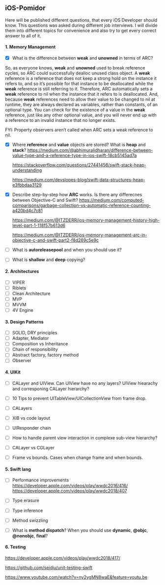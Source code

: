## iOS-Pomidor
Here will be published different questions, that every iOS Developer should know. This questions was asked during different job interviews. I will divide them into different topics for convenience and also try to get every correct answer to all of it.

#### 1. Memory Management
 - [x] What is the difference between **weak** and **unowned** in terms of ARC?

So, as everyone knows, **weak** and **unowned** used to break reference cycles, so ARC could successfully dealloc unused class object. A **weak** reference is a reference that does not keep a strong hold on the instance it refers to, and so it’s possible for that instance to be deallocated while the **weak** reference is still referring to it. Therefore, ARC automatically sets a **weak** reference to nil when the instance that it refers to is deallocated. And, because **weak** references need to allow their value to be changed to nil at runtime, they are always declared as variables, rather than constants, of an optional type. You can check for the existence of a value in the **weak** reference, just like any other optional value, and you will never end up with a reference to an invalid instance that no longer exists.

FYI: Property observers aren’t called when ARC sets a weak reference to nil.
 
 - [x] Where **reference** and **value** objects are stored? What is **heap** and **stack**?
   https://medium.com/@abhimuralidharan/difference-between-value-type-and-a-reference-type-in-ios-swift-18cb5145ad7a
   
   https://stackoverflow.com/questions/27441456/swift-stack-heap-understanding
   
   https://medium.com/devslopes-blog/swift-data-structures-heap-e3fbbdaa3129
   
 - [x] Describe step-by-step how **ARC** works. Is there any differecnes between Objective-C and Swift?
   https://medium.com/computed-comparisons/garbage-collection-vs-automatic-reference-counting-a420bd4c7c81
   
   https://medium.com/@ITZDERR/ios-memory-management-history-high-level-part-1-118f57b613d6
   
   https://medium.com/@ITZDERR/ios-memory-management-arc-in-objective-c-and-swift-part2-f8d269c5e9c

 - [ ] What is **autoreleasepool** and when you should use it?
 - [ ] What is **shallow** and **deep** copying?

#### 2. Architectures
 - [ ] VIPER
 - [ ] Riblets
 - [ ] Clean Architecture
 - [ ] MVP
 - [ ] MVVM
 - [ ] 4V Engine

#### 3. Design Patterns
 - [ ] SOLID, DRY principles
 - [ ] Adapter, Mediator
 - [ ] Composition vs Inheritance
 - [ ] Chain of responsibility
 - [ ] Abstract factory, factory method
 - [ ] Observer
 
#### 4. UIKit
 - [ ] CALayer and UIView. Can UIView have no any layers? UIView hiearachy and corresponing CALayer hierarchy?
 - [ ] 10 Tips to prevent UITableView/UICollectionView from frame drop.
 - [ ] CALayers
 - [ ] XIB vs code layout
 - [ ] UIResponder chain
 - [ ] How to handle parent view interaction in complexe sub-view hierarchy?
 - [ ] CALayer vs CGLayer
 - [ ] Frame vs bounds. Cases when change frame and when bounds.
 
 
#### 5. Swift lang
 - [ ] Performance improvements
  https://developer.apple.com/videos/play/wwdc2016/416/
  https://developer.apple.com/videos/play/wwdc2018/407

 - [ ] Type erasure
 - [ ] Type inference
 - [ ] Method swizzling
 - [ ] What is **method dispatch**? When you should use **dynamic**, **@objc**, **@nonobjc**, **final**?
 
 #### 6. Testing
  https://developer.apple.com/videos/play/wwdc2018/417/
  
  https://github.com/seidju/unit-testing-swift
  
  https://www.youtube.com/watch?v=ny2ygMN8waE&feature=youtu.be
